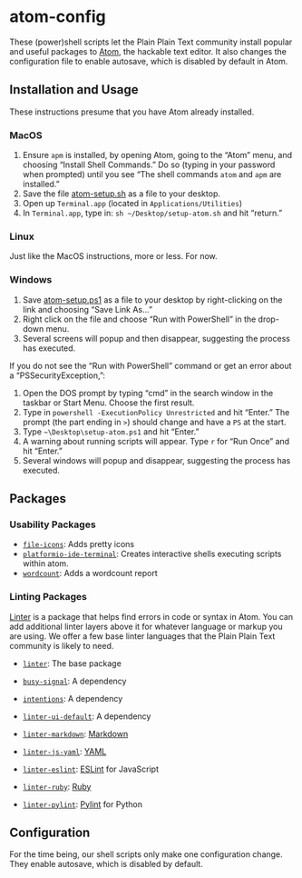 # atom-config

These (power)shell scripts let the Plain Plain Text community install popular
and useful packages to [Atom](http://atom.io), the hackable text editor. It
also changes the configuration file to enable autosave, which is disabled by
default in Atom.

## Installation and Usage

These instructions presume that you have Atom already installed.

### MacOS

1. Ensure `apm` is installed, by opening Atom, going to the “Atom” menu, and choosing “Install Shell Commands.” Do so (typing in your password when prompted) until you see “The shell commands `atom` and `apm` are installed.”
1. Save the file [atom-setup.sh](https://raw.githubusercontent.com/plain-plain-text/atom-config/master/setup-atom.sh) as a file to your desktop.  
1. Open up `Terminal.app` (located in `Applications/Utilities`)
1. In `Terminal.app`, type in: `sh ~/Desktop/setup-atom.sh` and hit “return.”

### Linux

Just like the MacOS instructions, more or less. For now.

### Windows

1. Save [atom-setup.ps1](https://raw.githubusercontent.com/plain-plain-text/atom-config/master/setup-atom.ps1) as a file to your desktop by right-clicking on the link and choosing “Save Link As...”
1. Right click on the file and choose “Run with PowerShell” in the drop-down menu.
1. Several screens will popup and then disappear, suggesting the process has
   executed.

If you do not see the “Run with PowerShell” command or get an error about a
“PSSecurityException,”:

1. Open the DOS prompt by typing “cmd” in the search window in the taskbar or
   Start Menu. Choose the first result.
1. Type in `powershell -ExecutionPolicy Unrestricted` and hit “Enter.” The
   prompt (the part ending in `>`) should change and have a `PS` at the start.
1. Type `~\Desktop\setup-atom.ps1` and hit “Enter.”
1. A warning about running scripts will appear. Type `r` for “Run Once” and
   hit “Enter.”
1. Several windows will popup and disappear, suggesting the process has
   executed.

## Packages 

### Usability Packages

* [`file-icons`](https://atom.io/packages/file-icons): Adds pretty icons
* [`platformio-ide-terminal`](https://atom.io/packages/platformio-ide-terminal): Creates interactive shells executing scripts within atom.
* [`wordcount`](https://atom.io/packages/wordcount): Adds a wordcount report

### Linting Packages

[Linter](https://atom.io/packages/linter) is a package that helps find errors
in code or syntax in Atom. You can add additional linter layers above it for
whatever language or markup you are using. We offer a few base linter
languages that the Plain Plain Text community is likely to need.

* [`linter`](https://atom.io/packages/linter): The base package
* [`busy-signal`](https://atom.io/packages/busy-signal): A dependency
* [`intentions`](https://atom.io/packages/intentions): A dependency
* [`linter-ui-default`](https://atom.io/packages/linter-ui-default): A
dependency


* [`linter-markdown`](https://atom.io/packages/linter-markdown): [Markdown](https://en.wikipedia.org/wiki/Markdown)
* [`linter-js-yaml`](https://atom.io/packages/linter-js-yaml): [YAML](https://en.wikipedia.org/wiki/YAML)
* [`linter-eslint`](https://atom.io/packages/linter-eslint): [ESLint](https://eslint.org/) for JavaScript
* [`linter-ruby`](https://atom.io/packages/linter-ruby): [Ruby](https://en.wikipedia.org/wiki/Ruby_(programming_language))
* [`linter-pylint`](https://atom.io/packages/linter-pylint): [Pylint](https://pylint.org/) for Python

## Configuration

For the time being, our shell scripts only make one configuration change. They
enable autosave, which is disabled by default.
